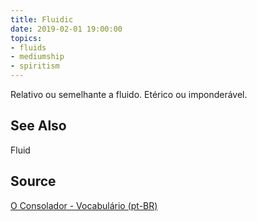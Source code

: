 ```yaml
---
title: Fluidic
date: 2019-02-01 19:00:00
topics:
- fluids
- mediumship
- spiritism
---
```


Relativo ou semelhante a fluido.  Etérico ou imponderável.

## See Also
Fluid

## Source
[O Consolador - Vocabulário (pt-BR)](http://www.oconsolador.com.br/linkfixo/vocabulario/principal.html)


